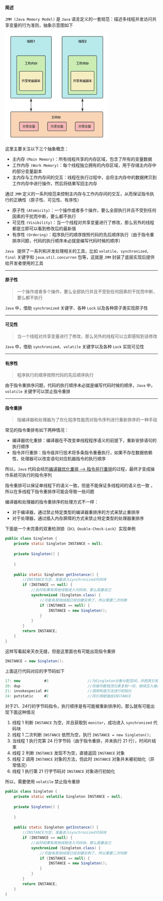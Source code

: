 #### 简述

`JMM (Java Memory Model)` 是 `Java` 语言定义的一套规范：描述多线程并发访问共享变量的行为准则，抽象示意图如下

<img src="https://raw.githubusercontent.com/WeYan1223/Pic/master/JMM/JMM_模型.webp" alt="JMM_模型.webp (425×443) (raw.githubusercontent.com)" style="zoom:80%;" /> 

这里主要关注以下三个抽象概念：

* 主内存 `(Main Memory)`：所有线程共享的内存区域，包含了所有的变量数据
* 工作内存 `(Work Memory)`：每个线程独立拥有的内存区域，用于存储主内存中的部分变量副本
* 主内存与工作内存间的交互：线程在执行过程中，会将主内存中的数据拷贝到工作内存中进行操作，然后将结果写回主内存

通过 `JMM` 定义的一系列规范来控制主内存与工作内存间的交互，从而保证指令执行的正确性（原子性、可见性、有序性）

* 原子性 `(Atomicity)`：一个操作或者多个操作，要么全部执行并且不受到任何因素的干扰而中断，要么都不执行
* 可见性 `(Visibility)`：当一个线程对共享变量进行了修改，那么另外的线程都是立即可以看到修改后的最新值
* 有序性 `(Ordering)`：程序执行的顺序按照代码的先后顺序执行（由于指令重排序问题，代码的执行顺序未必就是编写代码时候的顺序）

`Java ` 提供了一系列和并发处理相关的工具，比如 `volatile`、`synchronized`、`final` 关键字和 `java.util.concurren` 包等，这就是 `JMM` 封装了底层实现后提供给开发者使用的工具

***

#### 原子性

> 一个操作或者多个操作，要么全部执行并且不受到任何因素的干扰而中断，要么都不执行

`Java` 中，借助 `synchronized` 关键字、各种 `Lock` 以及各种原子类实现原子性

***

#### 可见性

> 当一个线程对共享变量进行了修改，那么另外的线程可以立即感知到该修改

`Java` 中，借助 `synchronized`、`volatile` 关键字以及各种 `Lock` 实现可见性

***

#### 有序性

> 程序执行的顺序按照代码的先后顺序执行

由于指令重排序问题，代码的执行顺序未必就是编写代码时候的顺序，`Java` 中，`volatile` 关键字可以禁止指令重排

***

#### 指令重排

> 指编译器和处理器为了优化程序性能而对指令序列进行重新排序的一种手段

常见的指令重排有如下两种情况：

- 编译器优化重排：编译器在不改变单线程程序语义的前提下，重新安排语句的执行顺序
- 指令并行重排：指令级并行技术将多条指令重叠执行，如果不存在数据依赖性，处理器可以改变语句对应机器指令的执行顺序

所以，`Java` 代码会经历<u>编译器优化重排 —> 指令并行重排</u>的过程，最终才变成操作系统可执行的指令序列

指令重排可以保证单线程下的语义一致，但是不能保证多线程间的语义也一致 ，所以在多线程下指令重排序可能会导致一些问题

编译器和处理器的指令重排序的处理方式不一样：

* 对于编译器，通过禁止特定类型的编译器重排序的方式来禁止重排序
* 对于处理器，通过插入内存屏障的方式来禁止特定类型的处理器重排序

下面是一个未完善的双重检测锁（`DCL Double-Check-Lock`）实现单例

````java
public class Singleton {
    private static Singleton INSTANCE = null;
    
    private Singleton() {
        
    }
    
    public static Singleton getInstance() {
        //INSTANCE为空，准备进入synchronized代码块
        if (INSTANCE == null) {
            //此时如果有其他线程进入代码块，那么阻塞自己
            synchronized (Singleton.class) {
                //可能有其他线程已经创建实例了，所以需要二次判断
                if (INSTANCE == null) {
                    INSTANCE = new Singleton();
                }
            }
        }
        return INSTANCE;
    }
}
````

这样写看起来天衣无缝，但是这里面也有可能出现指令重排

````java
INSTANCE = new Singleton();
````

上面这行代码对应的字节码如下

````java
17: new           #3                  //为Singleton对象分配空间，并把其引用放入操作数栈
20: dup                               //将操作数栈顶元素复制一份，继续压入操作数栈
21: invokespecial #4                  //调用构造方法进行初始化
24: putstatic     #2                  //将引用赋值给INSTANCE
````

对于21、24行的字节码指令，执行顺序是有可能被重新排序的，那么就有可能出现下面这种情况

1. 线程 1 判断 `INSTANCE` 为空，并且获取到 `monitor`，成功进入 `synchronized` 代码块
2. 线程 1 二次判断 `INSTANCE` 依然为空，执行 `INSTANCE = new Singleton();`
3. 当线程 1 执行完第 24 行字节码（由于指令重排，并未执行 21 行），时间片结束
4. 线程 2 判断 `INSTANCE` 发现不为空，直接返回 `INSTANCE` 对象
5. 线程 2 调用 `INSTANCE` 对象的方法，但此时 `INSTANCE` 对象并未被初始化（异常情况）
6. 线程 1 执行第 21 行字节码对 `INSTANCE` 对象进行初始化

所以，需要使用 `volatile` 禁止指令重排

````java
public class Singleton {
    private static volatile Singleton INSTANCE = null;
    
    private Singleton() {
        
    }
    
    public static Singleton getInstance() {
        //INSTANCE为空，准备进入synchronized代码块
        if (INSTANCE == null) {
            //此时如果有其他线程进入代码块，那么阻塞自己
            synchronized (Singleton.class) {
                //可能有其他线程已经创建实例了，所以需要二次判断
                if (INSTANCE == null) {
                    INSTANCE = new Singleton();
                }
            }
        }
        return INSTANCE;
    }
}
````

